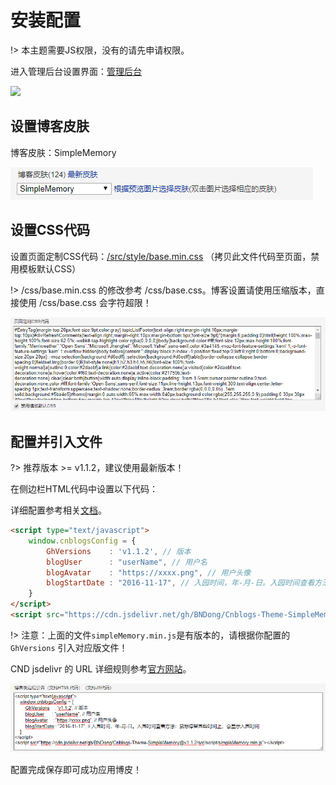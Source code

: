 # 安装配置

!> 本主题需要JS权限，没有的请先申请权限。

进入管理后台设置界面：[管理后台](https://i.cnblogs.com/Configure.aspx)

<img src="./Images/install_01.png" width="750" />

## 设置博客皮肤

博客皮肤：SimpleMemory

![install_02](../../Images/install_02.png)

## 设置CSS代码

设置页面定制CSS代码：[/src/style/base.min.css](https://github.com/BNDong/Cnblogs-Theme-SimpleMemory/blob/master/src/style/base.min.css)
（拷贝此文件代码至页面，禁用模板默认CSS）

!> /css/base.min.css 的修改参考 /css/base.css。博客设置请使用压缩版本，直接使用 /css/base.css 会字符超限！

![install_03](../../Images/install_03.png)

## 配置并引入文件

?> 推荐版本 >= v1.1.2，建议使用最新版本！

在侧边栏HTML代码中设置以下代码：

详细配置参考相关[文档](http://doc.dbnuo.org/cnblogs-theme-docs/v1.1.0/#/Docs/Customization/config)。

```html
<script type="text/javascript">
    window.cnblogsConfig = {
        GhVersions    : 'v1.1.2', // 版本
        blogUser      : "userName", // 用户名
        blogAvatar    : "https://xxxx.png", // 用户头像
        blogStartDate : "2016-11-17", // 入园时间，年-月-日。入园时间查看方法：鼠标停留园龄时间上，会显示入园时间
    }
</script>
<script src="https://cdn.jsdelivr.net/gh/BNDong/Cnblogs-Theme-SimpleMemory@v1.1.2/src/script/simpleMemory.min.js"></script>
```

!> 注意：上面的文件```simpleMemory.min.js```是有版本的，请根据你配置的 ```GhVersions``` 引入对应版文件！

CND jsdelivr 的 URL 详细规则参考[官方网站](https://www.jsdelivr.com/)。

![install_04](../../Images/install_04.png)

配置完成保存即可成功应用博皮！